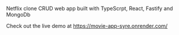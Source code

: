 Netflix clone CRUD web app built with TypeScrpt, React, Fastify and MongoDb

Check out the live demo at https://movie-app-syre.onrender.com/
